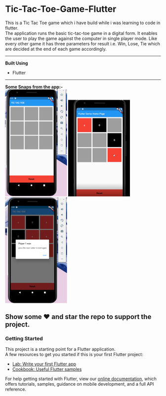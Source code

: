 # Tic-Tac-Toe-Game-Flutter
This is a Tic Tac Toe game which i have build while i was learning to code in flutter.<br>
The application runs the basic tic-tac-toe game in a digital form. It enables the user to play the game against the computer in single player mode. Like every other game it has three parameters for result i.e. Win, Lose, Tie which are decided at the end of each game accordingly.
<hr/>
<b>Built Using</b>
<ul><li>Flutter</li></ul>
<hr/>
<b>Some Snaps from the app:-</b><br/>
 <img src="./project_glimpse/home_page.png" width="200" > 
 <img src="./project_glimpse/img1.png" width="200" >
 <img src="./project_glimpse/img2.png" width="200">

 ## Show some ❤️ and star the repo to support the project.
 ### Getting Started
This project is a starting point for a Flutter application.
<br/>
A few resources to get you started if this is your first Flutter project:
<ul>
 <li>
  <a href="https://flutter.dev/docs/get-started/codelab">Lab: Write your first Flutter app</a>
 </li>
 <li>
  <a href="https://flutter.dev/docs/cookbook">Cookbook: Useful Flutter samples</a>
 </li>
 </ul>
For help getting started with Flutter, view our <a href="https://flutter.dev/docs">online documentation</a>, which offers tutorials, samples, guidance on mobile development, and a full API reference.
